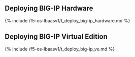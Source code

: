 ## Deploying BIG-IP Hardware

{% include /f5-os-lbaasv1/t_deploy_big-ip_hardware.md %}

## Deploying BIG-IP Virtual Edition

{% include /f5-os-lbaasv1/t_deploy_big-ip_ve.md %}
